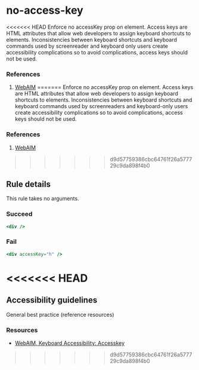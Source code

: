 # no-access-key

<<<<<<< HEAD
Enforce no accessKey prop on element. Access keys are HTML attributes that allow web developers to assign keyboard shortcuts to elements. Inconsistencies between keyboard shortcuts and keyboard commands used by screenreader and keyboard only users create accessibility complications so to avoid complications, access keys should not be used.

### References
1. [WebAIM](http://webaim.org/techniques/keyboard/accesskey#spec)
=======
Enforce no accessKey prop on element. Access keys are HTML attributes that allow web developers to assign keyboard shortcuts to elements. Inconsistencies between keyboard shortcuts and keyboard commands used by screenreaders and keyboard-only users create accessibility complications so to avoid complications, access keys should not be used.

### References
1. [WebAIM](https://webaim.org/techniques/keyboard/accesskey#spec)
>>>>>>> d9d57759386cbc64761f26a577729c9da898f4b0

## Rule details

This rule takes no arguments.

### Succeed
```jsx
<div />
```

### Fail
```jsx
<div accessKey="h" />
```
<<<<<<< HEAD
=======

## Accessibility guidelines
General best practice (reference resources)

### Resources
- [WebAIM, Keyboard Accessibility: Accesskey](https://webaim.org/techniques/keyboard/accesskey#spec)
>>>>>>> d9d57759386cbc64761f26a577729c9da898f4b0
